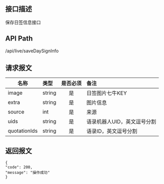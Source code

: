 ## 接口描述
保存日签信息接口
## API Path
/api/live/saveDaySignInfo
## 请求报文
|名称         |类型           |是否必须   |备注                                 |
|-------------|:--------------|:---------:|:------------------------------------|
|image    |string    |是    |日签图片七牛KEY    |
|extra    |string    |是    |图片信息    |
|source    |int    |是    |来源    |
|uids    |string    |是    |语录机器人UID，英文逗号分割    |
|quotationIds    |string    |是    |语录ID，英文逗号分割    |
## 返回报文
    {
    "code": 200,
    "message": "操作成功"
    }
